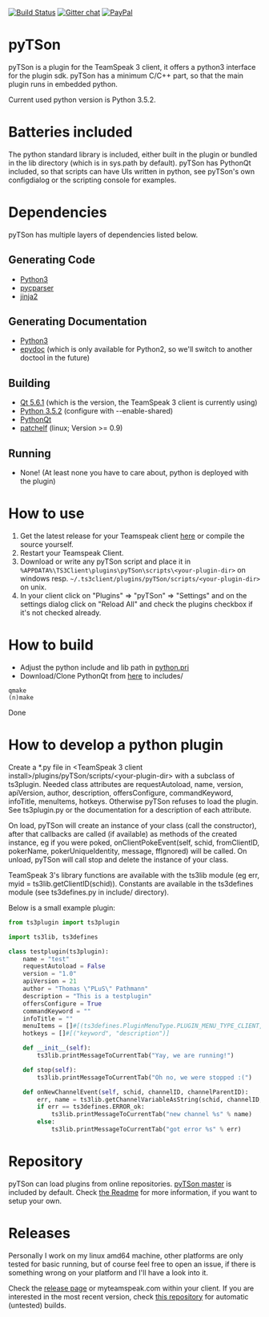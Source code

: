 [![Build Status](https://build.4qt.de/buildStatus/icon?job=pyTSon)](https://build.4qt.de/job/pyTSon/) [![Gitter chat](https://badges.gitter.im/pyTSon-ts3/gitter.png)](https://gitter.im/pyTSon-ts3/Lobby) [![PayPal](https://www.paypalobjects.com/en_US/i/btn/btn_donate_SM.gif)](https://www.paypal.com/cgi-bin/webscr?cmd=_donations&business=thomas.pathmann%40gmail%2ecom&lc=GB&item_name=pyTSon&currency_code=EUR&bn=PP%2dDonationsBF%3abtn_donate_LG%2egif%3aNonHosted)

# pyTSon
pyTSon is a plugin for the TeamSpeak 3 client, it offers a python3 interface for the plugin sdk.
pyTSon has a minimum C/C++ part, so that the main plugin runs in embedded python.

Current used python version is Python 3.5.2.

Batteries included
==================
The python standard library is included, either built in the plugin or bundled in the lib directory (which is in sys.path by default).
pyTSon has PythonQt included, so that scripts can have UIs written in python, see pyTSon's own configdialog or the scripting console for examples.

Dependencies
============
pyTSon has multiple layers of dependencies listed below.

Generating Code
---------------
* [Python3](https://www.python.org/download/releases/3.0/)
* [pycparser](https://github.com/eliben/pycparser/)
* [jinja2](http://jinja.pocoo.org)

Generating Documentation
------------------------
* [Python3](https://www.python.org/download/releases/3.0/)
* [epydoc](http://epydoc.sourceforge.net) (which is only available for Python2, so we'll switch to another doctool in the future)

Building
--------
* [Qt 5.6.1](https://download.qt.io/archive/qt/5.6/5.6.1/) (which is the version, the TeamSpeak 3 client is currently using)
* [Python 3.5.2](https://www.python.org/downloads/release/python-352/#Files) (configure with --enable-shared)
* [PythonQt](https://github.com/pathmann/PythonQt)
* [patchelf](http://nixos.org/patchelf.html) (linux; Version >= 0.9)

Running
-------
* None! (At least none you have to care about, python is deployed with the plugin)

How to use
==========
1. Get the latest release for your Teamspeak client [here](https://github.com/pathmann/pyTSon/releases/) or compile the source yourself.
3. Restart your Teamspeak Client.
4. Download or write any pyTSon script and place it in `%APPDATA%\TS3Client\plugins\pyTSon\scripts\<your-plugin-dir>` on windows resp. `~/.ts3client/plugins/pyTSon/scripts/<your-plugin-dir>` on unix.
5. In your client click on "Plugins" => "pyTSon" => "Settings" and on the settings dialog click on "Reload All" and check the plugins checkbox if it's not checked already.

How to build
============
* Adjust the python include and lib path in [python.pri](https://github.com/pathmann/pyTSon/blob/master/python.pri)
* Download/Clone PythonQt from [here](https://github.com/pathmann/PythonQt) to includes/
```
qmake
(n)make
```
Done

How to develop a python plugin
==============================
Create a *.py file in \<TeamSpeak 3 client install\>/plugins/pyTSon/scripts/\<your-plugin-dir\> with a subclass of ts3plugin.
Needed class attributes are requestAutoload, name, version, apiVersion, author, description, offersConfigure, commandKeyword, infoTitle, menuItems, hotkeys.
Otherwise pyTSon refuses to load the plugin. See ts3plugin.py or the documentation for a description of each attribute.

On load, pyTSon will create an instance of your class (call the constructor), after that callbacks are called (if available) as methods of the created instance, eg if you were poked, onClientPokeEvent(self, schid, fromClientID, pokerName, pokerUniqueIdentity, message, ffIgnored) will be called.
On unload, pyTSon will call stop and delete the instance of your class.

TeamSpeak 3's library functions are available with the ts3lib module (eg err, myid = ts3lib.getClientID(schid)).
Constants are available in the ts3defines module (see ts3defines.py in include/ directory).

Below is a small example plugin:
```python
from ts3plugin import ts3plugin

import ts3lib, ts3defines

class testplugin(ts3plugin):
    name = "test"
    requestAutoload = False
    version = "1.0"
    apiVersion = 21
    author = "Thomas \"PLuS\" Pathmann"
    description = "This is a testplugin"
    offersConfigure = True
    commandKeyword = ""
    infoTitle = ""
    menuItems = []#[(ts3defines.PluginMenuType.PLUGIN_MENU_TYPE_CLIENT, 0, "text", "icon.png")]
    hotkeys = []#[("keyword", "description")]

    def __init__(self):
        ts3lib.printMessageToCurrentTab("Yay, we are running!")

    def stop(self):
        ts3lib.printMessageToCurrentTab("Oh no, we were stopped :(")

    def onNewChannelEvent(self, schid, channelID, channelParentID):
        err, name = ts3lib.getChannelVariableAsString(schid, channelID, ts3defines.ChannelProperties.CHANNEL_NAME)
        if err == ts3defines.ERROR_ok:
            ts3lib.printMessageToCurrentTab("new channel %s" % name)
        else:
            ts3lib.printMessageToCurrentTab("got error %s" % err)
```
Repository
==========
pyTSon can load plugins from online repositories. [pyTSon master](https://github.com/pathmann/pyTSon_repository) is included by default. Check [the Readme](https://github.com/pathmann/pyTSon_repository/blob/master/README.md) for more information, if you want to setup your own. 

Releases
========
Personally I work on my linux amd64 machine, other platforms are only tested for basic running, but of course feel free to open an issue, if there is something wrong on your platform and I'll have a look into it.

Check the [release page](https://github.com/pathmann/pyTSon/releases) or myteamspeak.com within your client.
If you are interested in the most recent version, check [this repository](https://repo.4qt.de/pyTSon/nightlies/) for automatic (untested) builds.

